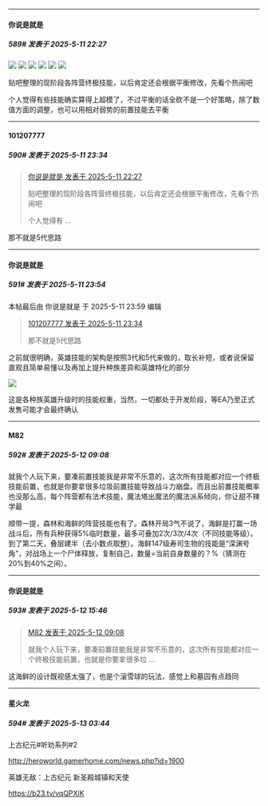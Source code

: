﻿
*****

####  你说是就是  
##### 589#       发表于 2025-5-11 22:27

<img src="https://p.inari.site/guest/25-05/11/6820b266a27a6.jpg" referrerpolicy="no-referrer">

<img src="https://p.inari.site/guest/25-05/11/6820b2753b407.jpg" referrerpolicy="no-referrer">

<img src="https://p.inari.site/guest/25-05/11/6820b28d83b16.jpg" referrerpolicy="no-referrer">

<img src="https://p.inari.site/guest/25-05/11/6820b296e8254.jpg" referrerpolicy="no-referrer">

<img src="https://p.inari.site/guest/25-05/11/6820b29f3c7d8.jpg" referrerpolicy="no-referrer">

<img src="https://p.inari.site/guest/25-05/11/6820b2aaa6373.jpg" referrerpolicy="no-referrer">

贴吧整理的现阶段各阵营终极技能，以后肯定还会根据平衡修改，先看个热闹吧

个人觉得有些技能确实算得上超模了，不过平衡的话全砍不是一个好策略，除了数值方面的调整，也可以用相对弱势的前置技能去平衡


*****

####  101207777  
##### 590#       发表于 2025-5-11 23:34

<blockquote><a href="httphttps://stage1st.com/2b/forum.php?mod=redirect&amp;goto=findpost&amp;pid=67804051&amp;ptid=2196156" target="_blank">你说是就是 发表于 2025-5-11 22:27</a>

贴吧整理的现阶段各阵营终极技能，以后肯定还会根据平衡修改，先看个热闹吧

个人觉得有 ...</blockquote>
那不就是5代思路


*****

####  你说是就是  
##### 591#       发表于 2025-5-11 23:54

 本帖最后由 你说是就是 于 2025-5-11 23:59 编辑 
<blockquote><a href="httphttps://stage1st.com/2b/forum.php?mod=redirect&amp;goto=findpost&amp;pid=67804269&amp;ptid=2196156" target="_blank">101207777 发表于 2025-5-11 23:34</a>

那不就是5代思路</blockquote>
之前就很明确，英雄技能的架构是按照3代和5代来做的，取长补短，或者说保留直观且简单易懂以及再加上提升种族差异和英雄特化的部分

<img src="https://p.inari.site/guest/25-05/11/6820c87b3237e.jpg" referrerpolicy="no-referrer">

这是各种族英雄升级时的技能权重，当然，一切都处于开发阶段，等EA乃至正式发售可能才会最终确认


*****

####  M82  
##### 592#       发表于 2025-5-12 09:08

就我个人玩下来，要凑前置技能我是非常不乐意的，这次所有技能都对应一个终极技能前置，也就是你要拿很多垃圾前置技能导致战斗力崩盘。而且出前置技能概率也没那么高，每个阵营都有法术技能，魔法塔出魔法的魔法派系倾向，你让甜不辣学最

顺带一提，森林和海鲜的阵营技能也有了。森林开局3气不说了，海鲜是打赢一场战斗后，所有兵种获得5%临时数量，最多可叠加2次/3次/4次（不同技能等级）。到了第二天，叠层建半（去小数点取整）。海鲜147级寿司生物的技能是“深渊号角”，对战场上一个尸体释放，复制自己，数量=当前自身数量的？%（猜测在20%到40%之间）。


*****

####  你说是就是  
##### 593#       发表于 2025-5-12 15:46

<blockquote><a href="httphttps://stage1st.com/2b/forum.php?mod=redirect&amp;goto=findpost&amp;pid=67804802&amp;ptid=2196156" target="_blank">M82 发表于 2025-5-12 09:08</a>

就我个人玩下来，要凑前置技能我是非常不乐意的，这次所有技能都对应一个终极技能前置，也就是你要拿很多垃 ...</blockquote>
这海鲜的设计既视感太强了，也是个滚雪球的玩法，感觉上和墓园有点趋同


*****

####  星火龙  
##### 594#       发表于 2025-5-13 03:44

上古纪元#听劝系列#2

http://heroworld.gamerhome.com/news.php?id=1900

英雄无敌：上古纪元 新圣殿城镇和天使

https://b23.tv/vqQPXiK


